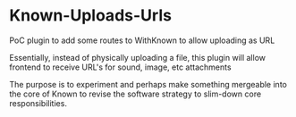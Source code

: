 # Known-Uploads-Urls
PoC plugin to add some routes to WithKnown to allow uploading as URL

Essentially, instead of physically uploading a file, this plugin will allow frontend to receive URL's for sound, image, etc attachments

The purpose is to experiment and perhaps make something mergeable into the core of Known to revise the software strategy to slim-down core responsibilities.
